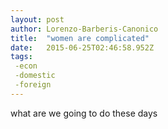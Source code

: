 ```yaml
---
layout: post 
author: Lorenzo-Barberis-Canonico 
title:  "women are complicated" 
date:   2015-06-25T02:46:58.952Z 
tags: 
 -econ
 -domestic
 -foreign
---
```


what are we going to do these days